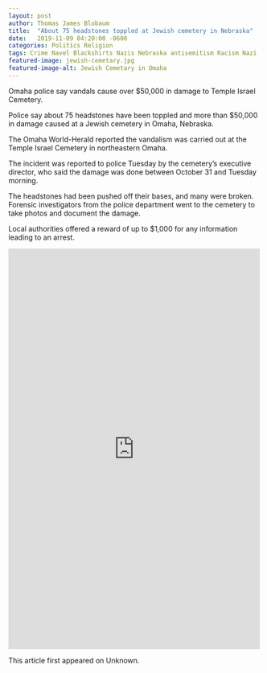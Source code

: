 ```yaml
---
layout: post
author: Thomas James Blobaum 
title:  "About 75 headstones toppled at Jewish cemetery in Nebraska"
date:   2019-11-09 04:20:00 -0600
categories: Politics Religion 
tags: Crime Navel Blackshirts Nazis Nebraska antisemitism Racism Nazi 
featured-image: jewish-cemetary.jpg
featured-image-alt: Jewish Cemetary in Omaha
---
```

Omaha police say vandals cause over $50,000 in damage to Temple Israel Cemetery. 

Police say about 75 headstones have been toppled and more than $50,000 in damage caused at a Jewish cemetery in Omaha, Nebraska.

The Omaha World-Herald reported the vandalism was carried out at the Temple Israel Cemetery in northeastern Omaha.

The incident was reported to police Tuesday by the cemetery’s executive director, who said the damage was done between October 31 and Tuesday morning.

The headstones had been pushed off their bases, and many were broken. Forensic investigators from the police department went to the cemetery to take photos and document the damage.

Local authorities offered a reward of up to $1,000 for any information leading to an arrest.

<iframe src="https://www.facebook.com/plugins/post.php?href=https%3A%2F%2Fwww.facebook.com%2Fomahacrimestoppers%2Fposts%2F2468205329915974&show_text=true&width=500" width="500" height="797" style="border:none;overflow:hidden" scrolling="no" frameborder="0" allowfullscreen="true" allow="autoplay; clipboard-write; encrypted-media; picture-in-picture; web-share"></iframe>

This article first appeared on Unknown. 

<a href="http://thenewworldpost.com/" data-iframely-url></a>